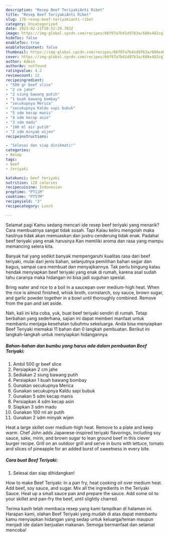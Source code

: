 ```yaml
---
description: "Resep Beef TeriyakiAnti Ribet"
title: "Resep Beef TeriyakiAnti Ribet"
slug: 170-resep-beef-teriyakianti-ribet
category: Uncategorized
date: 2023-02-21T10:52:29.703Z
image: https://img-global.cpcdn.com/recipes/66f07a7b41d9763a/680x482cq70/beef-teriyaki-foto-resep-utama.jpg
hideToc: false
enableToc: true
enableTocContent: false
thumbnail: https://img-global.cpcdn.com/recipes/66f07a7b41d9763a/680x482cq70/beef-teriyaki-foto-resep-utama.jpg
cover: https://img-global.cpcdn.com/recipes/66f07a7b41d9763a/680x482cq70/beef-teriyaki-foto-resep-utama.jpg
author: Admin
authorAv: notfound
ratingvalue: 4.2
reviewcount: 22
recipeingredient:
- "500 gr beef slice"
- "2 cm jahe"
- "2 siung bawang putih"
- "1 buah bawang bombay"
- "secukupnya Merica"
- "secukupnya Kaldu sapi bubuk"
- "5 sdm kecap manis"
- "4 sdm kecap asin"
- "3 sdm madu"
- "100 ml air putih"
- "2 sdm minyak wijen"
recipeinstructions:

- "Selesai dan siap dinikmati!"
categories:
- Resep
tags:
- beef
- teriyaki

katakunci: beef teriyaki 
nutrition: 128 calories
recipecuisine: Indonesian
preptime: "PT11M"
cooktime: "PT57M"
recipeyield: "3"
recipecategory: Lunch

---
```



Selamat pagi Kamu sedang mencari ide resep beef teriyaki yang menarik? Cara membuatnya sangat tidak susah. Tapi Kalau keliru mengolah maka hasilnya tidak akan memuaskan dan justru cenderung tidak enak. Padahal beef teriyaki yang enak harusnya Kan memiliki aroma dan rasa yang mampu memancing selera kita.


Banyak hal yang sedikit banyak mempengaruhi kualitas rasa dari beef teriyaki, mulai dari jenis bahan, selanjutnya pemilihan bahan segar dan bagus, sampai cara membuat dan menyajikannya. Tak perlu bingung kalau hendak menyiapkan beef teriyaki yang enak di rumah, karena asal sudah tahu caranya maka hidangan ini bisa jadi suguhan spesial.

Bring water and rice to a boil in a saucepan over medium-high heat. When the rice is almost finished, whisk broth, cornstarch, soy sauce, brown sugar, and garlic powder together in a bowl until thoroughly combined. Remove from the pan and set aside.


Nah, kali ini kita coba, yuk, buat beef teriyaki sendiri di rumah. Tetap berbahan yang sederhana, sajian ini dapat memberi manfaat untuk membantu menjaga kesehatan tubuhmu sekeluarga. Anda bisa menyiapkan Beef Teriyaki memakai 11 bahan dan 0 langkah pembuatan. Berikut ini langkah-langkah untuk menyiapkan hidangannya.

<!--inarticleads1-->

##### Bahan-bahan dan bumbu yang harus ada dalam pembuatan Beef Teriyaki:

1. Ambil 500 gr beef slice
1. Persiapkan 2 cm jahe
1. Sediakan 2 siung bawang putih
1. Persiapkan 1 buah bawang bombay
1. Gunakan secukupnya Merica
1. Gunakan secukupnya Kaldu sapi bubuk
1. Gunakan 5 sdm kecap manis
1. Persiapkan 4 sdm kecap asin
1. Siapkan 3 sdm madu
1. Gunakan 100 ml air putih
1. Gunakan 2 sdm minyak wijen


Heat a large skillet over medium-high heat. Remove to a plate and keep warm. Chef John adds Japanese-inspired teriyaki flavorings, including soy sauce, sake, mirin, and brown sugar to lean ground beef in this clever burger recipe. Grill on an outdoor grill and serve in buns with lettuce, tomato and slices of pineapple for an added burst of sweetness in every bite. 

<!--inarticleads2-->

##### Cara buat Beef Teriyaki:


1. Selesai dan siap dihidangkan!

How to make Beef Teriyaki: In a pan fry, heat cooking oil over medium heat. Add beef, soy sauce, and sugar. Mix all the ingredients in the Teriyaki Sauce. Heat up a small sauce pan and prepare the sauce. Add some oil to your skillet and pan-fry the beef, until slightly charred. 

Terima kasih telah membaca resep yang kami tampilkan di halaman ini. Harapan kami, olahan Beef Teriyaki yang mudah di atas dapat membantu kamu menyiapkan hidangan yang sedap untuk keluarga/teman maupun menjadi ide dalam berjualan makanan. Semoga bermanfaat dan selamat mencoba!
